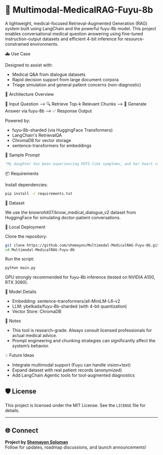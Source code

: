 
# 🧠 Multimodal-MedicalRAG-Fuyu-8b

A lightweight, medical-focused Retrieval-Augmented Generation (RAG) system built using LangChain and the powerful fuyu-8b model. This project enables conversational medical question answering using fine-tuned instruction-output datasets and efficient 4-bit inference for resource-constrained environments.

🚑 Use Case

Designed to assist with:

* Medical Q\&A from dialogue datasets
* Rapid decision support from large document corpora
* Triage simulation and general patient concerns (non-diagnostic)

🧬 Architecture Overview

💬 Input Question
⟶ 🔍 Retrieve Top-k Relevant Chunks
⟶ 🧠 Generate Answer via fuyu-8b
⟶ ✅ Response Output

Powered by:

* fuyu-8b-sharded (via HuggingFace Transformers)
* LangChain's RetrievalQA
* ChromaDB for vector storage
* sentence-transformers for embeddings

🧪 Sample Prompt

```python
"My daughter has been experiencing POTS-like symptoms, and her heart rate is around 170. Should I take her to the ED, call an on-call nurse, or wait for her upcoming cardiology appointment?"
```

📦 Requirements

Install dependencies:

```bash
pip install -r requirements.txt
```

📁 Dataset

We use the knowrohit07/know\_medical\_dialogue\_v2 dataset from HuggingFace for simulating doctor-patient conversations.

🔧 Local Deployment

Clone the repository:

```bash
git clone https://github.com/shemayon/Multimodal-MedicalRAG-Fuyu-8b.git
cd Multimodal-MedicalRAG-Fuyu-8b
```

Run the script:

```bash
python main.py
```

GPU strongly recommended for fuyu-8b inference (tested on NVIDIA A100, RTX 3090).

🧠 Model Details

* Embedding: sentence-transformers/all-MiniLM-L6-v2
* LLM: ybelkada/fuyu-8b-sharded (with 4-bit quantization)
* Vector Store: ChromaDB

📌 Notes

* This tool is research-grade. Always consult licensed professionals for actual medical advice.
* Prompt engineering and chunking strategies can significantly affect the system’s behavior.

💡 Future Ideas

* Integrate multimodal support (Fuyu can handle vision+text)
* Expand dataset with real patient records (anonymized)
* Add LangChain Agentic tools for tool-augmented diagnostics


## 🛡️ License

This project is licensed under the MIT License. See the `LICENSE` file for details.

---

## 🌐 Connect

**Project by [Shemayon Soloman](http://www.linkedin.com/in/shemayon-soloman-b32387218)**  
Follow for updates, roadmap discussions, and launch announcements!



